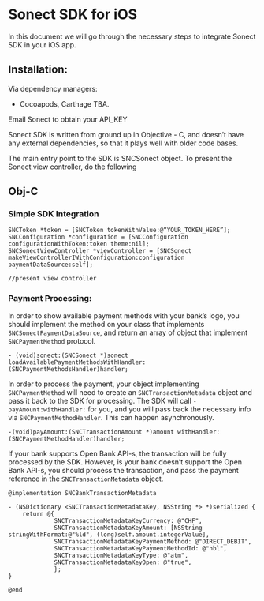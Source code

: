 # Sonect SDK for iOS

In this document we will go through the necessary steps to integrate
Sonect SDK in your iOS app. 

## Installation: 

Via dependency managers:
- Cocoapods, Carthage TBA. 

Email Sonect to obtain your API_KEY

Sonect SDK is written from ground up in Objective - C, and doesn’t have any external dependencies, so that it plays well with older code bases. 

The main entry point to the SDK is SNCSonect object. To present the Sonect view controller, do the following

## Obj-C

### Simple SDK Integration 
```
SNCToken *token = [SNCToken tokenWithValue:@“YOUR_TOKEN_HERE”];
SNCConfiguration *configuration = [SNCConfiguration configurationWithToken:token theme:nil];
SNCSonectViewController *viewController = [SNCSonect makeViewControllerIWithConfiguration:configuration paymentDataSource:self]; 

//present view controller 
```

### Payment Processing: 

In order to show available payment methods with your bank’s logo, you should implement the method on your class that implements `SNCSonectPaymentDataSource`, and return an array of object that implement `SNCPaymentMethod` protocol. 

```
- (void)sonect:(SNCSonect *)sonect loadAvailablePaymentMethodsWithHandler:(SNCPaymentMethodsHandler)handler;
```

In order to process the payment, your object implementing `SNCPaymentMethod` will need to create an `SNCTransactionMetadata` object and pass it back to the SDK for processing. The SDK will call `-payAmount:withHandler:` for you, and you will pass back the necessary info via `SNCPaymentMethodHandler`. This can happen asynchronously. 

```
-(void)payAmount:(SNCTransactionAmount *)amount withHandler:(SNCPaymentMethodHandler)handler;
```

If your bank supports Open Bank API-s, the transaction will be fully processed by the SDK. However, is your bank doesn’t support the Open Bank API-s, you should process the transaction, and pass the payment reference in the `SNCTransactionMetadata` object. 

```
@implementation SNCBankTransactionMetadata

- (NSDictionary <SNCTransactionMetadataKey, NSString *> *)serialized {
    return @{
             SNCTransactionMetadataKeyCurrency: @"CHF",
             SNCTransactionMetadataKeyAmount: [NSString stringWithFormat:@"%ld", (long)self.amount.integerValue],
             SNCTransactionMetadataKeyPaymentMethod: @"DIRECT_DEBIT",
             SNCTransactionMetadataKeyPaymentMethodId: @"hbl",
             SNCTransactionMetadataKeyType: @"atm",
             SNCTransactionMetadataKeyOpen: @"true",
             };
}

@end
```

